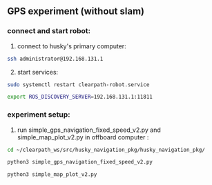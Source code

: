 ## GPS experiment (without slam)

### connect and start robot:

1.  connect to husky's primary computer:

```bash
ssh administrator@192.168.131.1
```

2.  start services:

```bash
sudo systemctl restart clearpath-robot.service
```

```bash
export ROS_DISCOVERY_SERVER=192.168.131.1:11811
```

### experiment setup:



1.  run simple_gps_navigation_fixed_speed_v2.py and simple_map_plot_v2.py in offboard computer :

```bash
cd ~/clearpath_ws/src/husky_navigation_pkg/husky_navigation_pkg/
```

```bash
python3 simple_gps_navigation_fixed_speed_v2.py
```

```bash
python3 simple_map_plot_v2.py
```